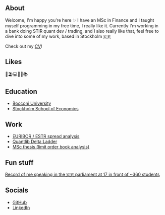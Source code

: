 ## About
Welcome, I'm happy you're here ✨ I have an MSc in Finance and I taught myself programming in my free time, I really like it. Currently I'm working in a bank doing STIR quant dev / trading, and I also really like that, feel free to dive into some of my work, based in Stockholm 🇸🇪

Check out my [CV](https://mynameiswho.github.io/TheodoreMontel_CV.pdf)!

## Likes
🎾🏖️💻🎿🎵📚

## Education
- [Bocconi University](https://www.unibocconi.it/en)
- [Stockholm School of Economics](https://www.hhs.se/)

## Work
- [EURIBOR / ESTR spread analysis](https://github.com/mynameiswho/euribor_ois_spread)
- [Quantlib Delta Ladder](https://github.com/mynameiswho/ql_delta_ladder)
- [MSc thesis (limit order book analysis)](https://mynameiswho.github.io/msc_thesis.pdf)

## Fun stuff
[Record of me speaking in the 🇸🇪 parliament at 17 in front of ~360 students](https://www.yumpu.com/sv/document/read/20243091/protokollet-pdf-nytt-fonster-riksdagen)

## Socials
- [GitHub](https://github.com/mynameiswho)
- [LinkedIn](https://www.linkedin.com/in/theodoremontel/)

